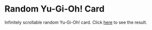 # Random Yu-Gi-Oh! Card
Infinitely scrollable random Yu-Gi-Oh! card.
Click [here](https://yeaayy.github.io/random-yugioh-card/) to see the result.
